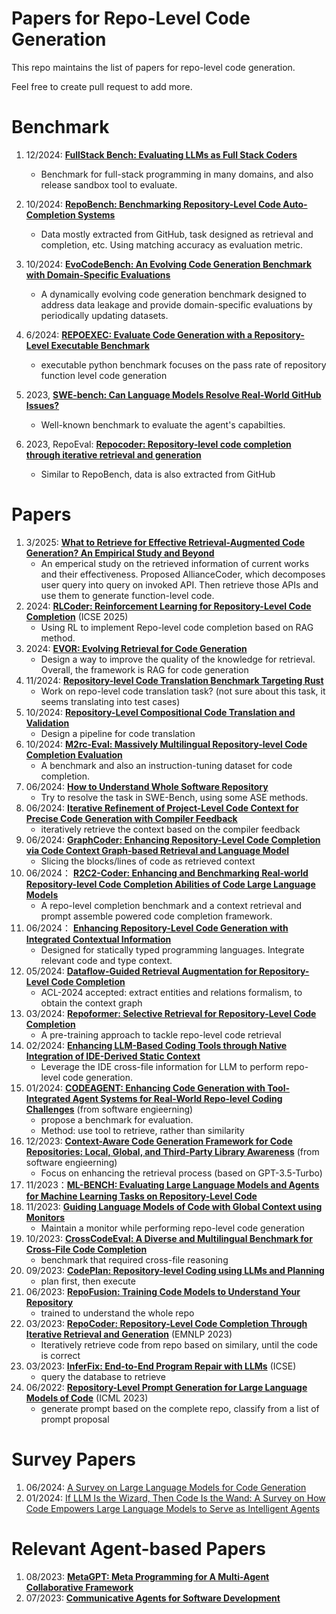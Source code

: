 # Papers for Repo-Level Code Generation


This repo maintains the list of papers for repo-level code generation.

Feel free to create pull request to add more.

# Benchmark 


1. 12/2024: **[FullStack Bench: Evaluating LLMs as Full Stack Coders](https://arxiv.org/pdf/2412.00535)**
    * Benchmark for full-stack programming in many domains, and also release sandbox tool to evaluate.
2. 10/2024: **[RepoBench: Benchmarking Repository-Level Code Auto-Completion Systems](https://arxiv.org/abs/2306.03091)**
    * Data mostly extracted from GitHub, task designed as retrieval and completion, etc. Using matching accuracy as evaluation metric.
3. 10/2024: **[ EvoCodeBench: An Evolving Code Generation Benchmark with Domain-Specific Evaluations](https://arxiv.org/abs/2410.22821)**

    - A dynamically evolving code generation benchmark designed to address data leakage and provide domain-specific evaluations by periodically updating datasets.

4. 6/2024: **[REPOEXEC: Evaluate Code Generation with a Repository-Level Executable Benchmark](https://arxiv.org/abs/2406.11927v2)**
   - executable python benchmark focuses on the pass rate of repository function level code generation
5. 2023, **[SWE-bench: Can Language Models Resolve Real-World GitHub Issues?](https://arxiv.org/abs/2310.06770)**
    * Well-known benchmark to evaluate the agent's capabilties.
6. 2023, RepoEval: **[Repocoder: Repository-level code completion through iterative retrieval and generation](https://arxiv.org/abs/2303.12570)**
    * Similar to RepoBench, data is also extracted from GitHub

# Papers
1. 3/2025: **[What to Retrieve for Effective Retrieval-Augmented Code
Generation? An Empirical Study and Beyond](https://arxiv.org/abs/2503.20589)**
    - An emperical study on the retrieved information of current works and their effectiveness. Proposed AllianceCoder, which decomposes user query into query on invoked API. Then retrieve those APIs and use them to generate function-level code.
1. 2024: **[RLCoder: Reinforcement Learning for Repository-Level Code Completion](https://arxiv.org/abs/2407.19487)** (ICSE 2025)
    * Using RL to implement Repo-level code completion based on RAG method.
2. 2024: **[EVOR: Evolving Retrieval for Code Generation](https://aclanthology.org/2024.findings-emnlp.143.pdf)**
    * Design a way to improve the quality of the knowledge for retrieval. Overall, the framework is RAG for code generation
3. 11/2024: **[Repository-level Code Translation Benchmark Targeting Rust](https://arxiv.org/pdf/2411.13990)**
    * Work on repo-level code translation task? (not sure about this task, it seems translating into test cases)
4. 10/2024: **[Repository-Level Compositional Code Translation and Validation](https://arxiv.org/pdf/2410.24117)**
    * Design a pipeline for code translation
5. 10/2024: **[M2rc-Eval: Massively Multilingual Repository-level Code Completion Evaluation](https://arxiv.org/abs/2410.21157)**
    * A benchmark and also an instruction-tuning dataset for code completion.
6. 06/2024: **[How to Understand Whole Software Repository](https://arxiv.org/pdf/2406.01422)**
    * Try to resolve the task in SWE-Bench, using some ASE methods.
7. 06/2024: **[Iterative Refinement of Project-Level Code Context for Precise Code Generation with Compiler Feedback](https://arxiv.org/pdf/2403.16792)**
   * iteratively retrieve the context based on the compiler feedback
8.  06/2024: **[GraphCoder: Enhancing Repository-Level Code Completion via Code Context Graph-based Retrieval and Language Model](https://arxiv.org/pdf/2406.07003)**
    * Slicing the blocks/lines of code as retrieved context
9.  06/2024： **[R2C2-Coder: Enhancing and Benchmarking Real-world Repository-level Code Completion Abilities of Code Large Language Models](https://arxiv.org/abs/2406.01359)**
    *  A repo-level completion benchmark and a context retrieval and prompt assemble powered code completion framework.
10. 06/2024： **[Enhancing Repository-Level Code Generation with Integrated Contextual Information](https://arxiv.org/pdf/2406.03283)**
    *  Designed for statically typed programming languages. Integrate relevant code and type context.
11. 05/2024: **[Dataflow-Guided Retrieval Augmentation for Repository-Level Code Completion](https://arxiv.org/pdf/2405.19782)**
    * ACL-2024 accepted: extract entities and relations formalism, to obtain the context graph
12. 03/2024: **[Repoformer: Selective Retrieval for Repository-Level Code Completion](https://arxiv.org/abs/2403.10059)**
    * A pre-training approach to tackle repo-level code retrieval
13. 02/2024: **[Enhancing LLM-Based Coding Tools through Native Integration of IDE-Derived Static Context](https://arxiv.org/pdf/2402.03630.pdf)**
    * Leverage the IDE cross-file information for LLM to perform repo-level code generation. 
14. 01/2024: **[CODEAGENT: Enhancing Code Generation with Tool-Integrated Agent Systems for Real-World Repo-level Coding Challenges](https://arxiv.org/pdf/2401.07339.pdf)** (from software engieerning)
    * propose a benchmark for evaluation. 
    * Method: use tool to retrieve, rather than similarity
15. 12/2023: **[Context-Aware Code Generation Framework for Code Repositories: Local, Global, and Third-Party Library Awareness](https://arxiv.org/abs/2312.05772)** (from software engieerning)
    * Focus on enhancing the retrieval process (based on GPT-3.5-Turbo)
16. 11/2023：**[ML-BENCH: Evaluating Large Language Models and Agents for Machine Learning Tasks on Repository-Level Code](https://arxiv.org/pdf/2311.09835)**
17. 11/2023: **[Guiding Language Models of Code with Global Context using Monitors](https://arxiv.org/abs/2306.10763)**
    * Maintain a monitor while performing repo-level code generation
18. 10/2023: **[CrossCodeEval: A Diverse and Multilingual Benchmark for Cross-File Code Completion](https://arxiv.org/pdf/2310.11248.pdf)**
    * benchmark that required cross-file reasoning
19. 09/2023: **[CodePlan: Repository-level Coding using LLMs and Planning](https://arxiv.org/pdf/2309.12499.pdf)**
    * plan first, then execute
20. 06/2023: **[RepoFusion: Training Code Models to Understand Your Repository](https://arxiv.org/abs/2306.10998)**
    * trained to understand the whole repo
21. 03/2023: **[RepoCoder: Repository-Level Code Completion Through Iterative Retrieval and Generation](https://arxiv.org/abs/2303.12570)** (EMNLP 2023)
    * Iteratively retrieve code from repo based on similary, until the code is correct
22. 03/2023: **[InferFix: End-to-End Program Repair with LLMs](https://arxiv.org/pdf/2303.07263.pdf)** (ICSE)
    * query the database to retrieve
23. 06/2022: **[Repository-Level Prompt Generation for Large Language Models of Code](https://arxiv.org/pdf/2206.12839.pdf)** (ICML 2023)
    * generate prompt based on the complete repo, classify from a list of prompt proposal






# Survey Papers
1. 06/2024: [A Survey on Large Language Models for Code Generation](https://arxiv.org/pdf/2406.00515)
1. 01/2024: [If LLM Is the Wizard, Then Code Is the Wand: A Survey on How Code Empowers Large Language Models to Serve as Intelligent Agents](https://arxiv.org/pdf/2401.00812.pdf)

# Relevant Agent-based Papers
1. 08/2023: **[MetaGPT: Meta Programming for A Multi-Agent Collaborative Framework](https://arxiv.org/abs/2308.00352)**
2. 07/2023: **[Communicative Agents for Software Development](https://arxiv.org/abs/2307.07924)** 
